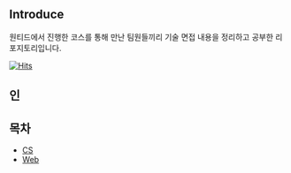 ## Introduce
원티드에서 진행한 코스를 통해 만난 팀원들끼리 기술 면접 내용을 정리하고 공부한 리포지토리입니다.

[![Hits](https://hits.seeyoufarm.com/api/count/incr/badge.svg?url=https%3A%2F%2Fhttps%2F%2Fgithub.com%2FBaikSeungJeon%2FInterviewgithub.com%2Fgjbae1212%2Fhit-counter&count_bg=%23000000&title_bg=%23000000&icon=github.svg&icon_color=%23FFFFFF&title=Today&edge_flat=true)](https://hits.seeyoufarm.com)

## 인

## 목차
- [CS](https://github.com/BaikSeungJeon/Interview/tree/main/CS)
- [Web](https://github.com/BaikSeungJeon/Interview/tree/main/Web)

